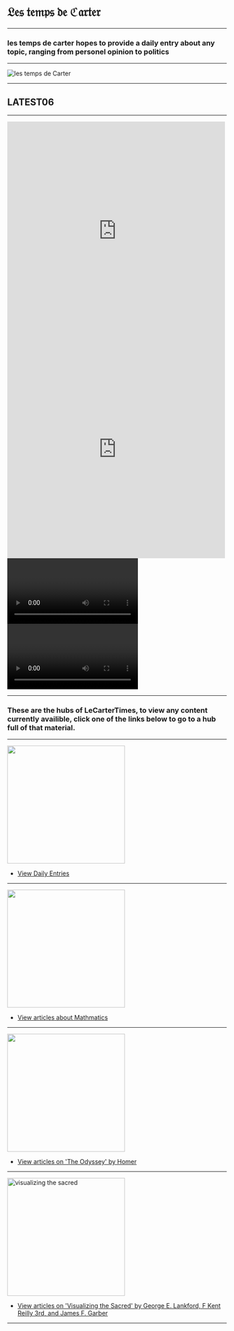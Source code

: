 # 𝔏𝔢𝔰 𝔱𝔢𝔪𝔭𝔰 𝔡𝔢 ℭ𝔞𝔯𝔱𝔢𝔯

<hr>

### les temps de carter hopes to provide a daily entry about any topic, ranging from personel opinion to politics

<hr>

![les temps de Carter](https://github.com/LeCarterTimes/LeCarterTimes.github.io/assets/149635328/7b91fa1d-1296-44d6-b7f4-f6cb2957cb00)
<hr>

## LATEST06

<hr>

<iframe src="https://youtube.com/embed/Q60hPIm0344?feature=share" frameborder="0" height="500" width="500"></iframe>
<iframe src="https://youtube.com/embed/ZTds8TV1a2Y?feature=share" frameborder="0" height="500" width="500"></iframe>

<div id="wrapper"> 
    <video> 
      <iframe src="https://youtube.com/embed/Q60hPIm0344?feature=share" frameborder="0" height="500" width="500"></iframe>
    </video>
    <video>
     <iframe src="https://youtube.com/embed/ZTds8TV1a2Y?feature=share" frameborder="0" height="500" width="500"></iframe>
    </video>
    <div class="clear"></div> 
</div>

<hr>

### These are the hubs of LeCarterTimes, to view any content currently availible, click one of the links below to go to a hub full of that material.

<hr>

<img src="https://github.com/LeCarterTimes/LeCarterTimes.github.io/assets/149635328/2d3164d5-7985-4139-8b63-feb0fcee8a77" height="270" width="270"/> 

- [View Daily Entries](https://lecartertimes.github.io/Ar:Je:Hub.html)

<hr>

<img src="https://github.com/LeCarterTimes/LeCarterTimes.github.io/assets/149635328/b61e83f5-aec0-4505-b600-5a01951ef325" height="270" width="270"/>


 - [View articles about Mathmatics](https://lecartertimes.github.io/Ar:Ma:Hub.html)

<hr>

<img src="https://github.com/LeCarterTimes/LeCarterTimes.github.io/assets/149635328/16c084cf-f7b7-4cf0-a411-2ce94369d615" height="270" width="270"/>



 - [View articles on 'The Odyssey' by Homer](https://lecartertimes.github.io/Ar:To:Hub.html)

<hr>

<img src="https://github.com/LeCarterTimes/LeCarterTimes.github.io/assets/149635328/94f6981d-7ae0-4e58-a52f-c1a091aee4a3" alt="visualizing the sacred" height="270" width="270"/>


 - [View articles on 'Visualizing the Sacred' by George E. Lankford, F Kent Reilly 3rd, and James F. Garber](https://lecartertimes.github.io/Ar:Vts:Hub.html)
 
<hr>
<style>

h1{

text-align: center;

}


h2{

text-align: center;

}

hr{

color: black;

}

#wrapper { 
    width: 920px; 
    height: auto; 
    margin: 0 auto;
} 
#home1 { 
    width: 47.5%; 
    height: 300px; 
    float: left; 
    margin-right: 5%;
} 

#home2 { 
    width: 47.5%; 
    height: 300px; 
    float: left; 
}

.clear{
    clear: both;
}

@media (max-width:767px){
    #wrapper{
        width: 100%;
        height: auto;
    }
    #home1 {
        width: 100%;
        height: auto;
        float: none;
    }
    #home2 {
        width: 100%;
        height: auto;
        float: none;
    }
}
 
</style>
